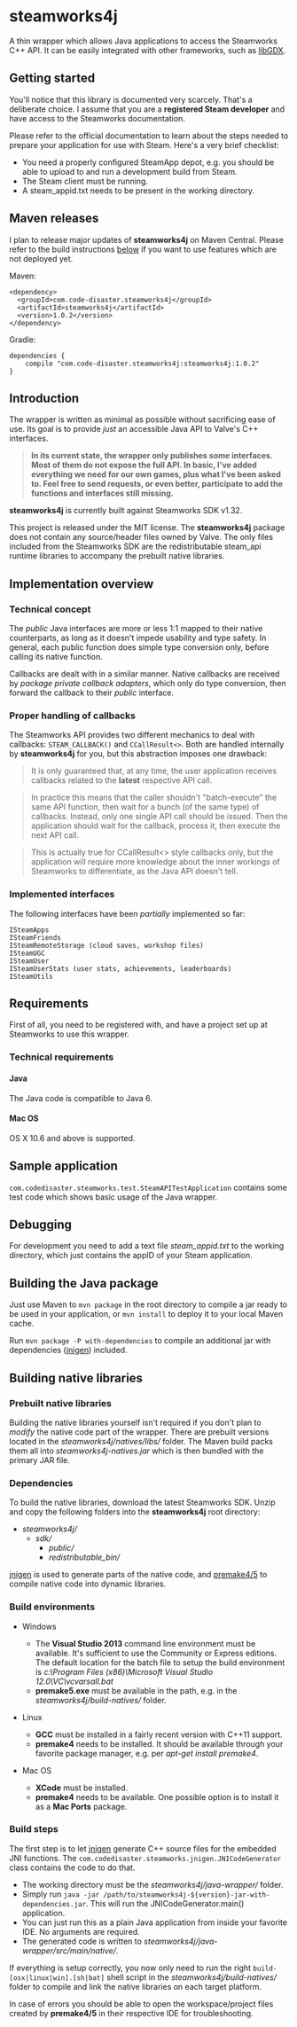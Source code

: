 # steamworks4j

A thin wrapper which allows Java applications to access the Steamworks C++ API. It can be easily integrated with other frameworks, such as [libGDX](http://libgdx.badlogicgames.com/).

## Getting started

You'll notice that this library is documented very scarcely. That's a deliberate choice. I assume that you are a **registered Steam developer** and have access to the Steamworks documentation.

Please refer to the official documentation to learn about the steps needed to prepare your application for use with Steam. Here's a very brief checklist:

- You need a properly configured SteamApp depot, e.g. you should be able to upload to and run a development build from Steam.
- The Steam client must be running.
- A steam_appid.txt needs to be present in the working directory.

## Maven releases

I plan to release major updates of **steamworks4j** on Maven Central. Please refer to the build instructions [below](#building-the-java-package) if you want to use features which are not deployed yet.

Maven:

```
<dependency>
  <groupId>com.code-disaster.steamworks4j</groupId>
  <artifactId>steamworks4j</artifactId>
  <version>1.0.2</version>
</dependency>
```

Gradle:

```
dependencies {
	compile "com.code-disaster.steamworks4j:steamworks4j:1.0.2"
}
```

## Introduction

The wrapper is written as minimal as possible without sacrificing ease of use. Its goal is to provide *just* an accessible Java API to Valve's C++ interfaces.

> **In its current state, the wrapper only publishes *some* interfaces. Most of them do not expose the full API. In basic, I've added everything we need for our own games, plus what I've been asked to. Feel free to send requests, or even better, participate to add the functions and interfaces still missing.**

**steamworks4j** is currently built against Steamworks SDK v1.32.

This project is released under the MIT license. The **steamworks4j** package does not contain any source/header files owned by Valve. The only files included from the Steamworks SDK are the redistributable steam_api runtime libraries to accompany the prebuilt native libraries.

## Implementation overview

### Technical concept

The *public* Java interfaces are more or less 1:1 mapped to their native counterparts, as long as it doesn't impede usability and type safety. In general, each public function does simple type conversion only, before calling its native function.

Callbacks are dealt with in a similar manner. Native callbacks are received by *package private callback adapters*, which only do type conversion, then forward the callback to their *public* interface.

### Proper handling of callbacks

The Steamworks API provides two different mechanics to deal with callbacks: `STEAM_CALLBACK()` and `CCallResult<>`. Both are handled internally by **steamworks4j** for you, but this abstraction imposes one drawback:

> It is only guaranteed that, at any time, the user application receives callbacks related to the **latest** respective API call.

> In practice this means that the caller shouldn't "batch-execute" the same API function, then wait for a bunch (of the same type) of callbacks. Instead, only one single API call should be issued. Then the application should wait for the callback, process it, then execute the next API call.

> This is actually true for CCallResult<> style callbacks only, but the application will require more knowledge about the inner workings of Steamworks to differentiate, as the Java API doesn't tell.

### Implemented interfaces

The following interfaces have been *partially* implemented so far:

```
ISteamApps
ISteamFriends
ISteamRemoteStorage (cloud saves, workshop files)
ISteamUGC
ISteamUser
ISteamUserStats (user stats, achievements, leaderboards)
ISteamUtils
```

## Requirements

First of all, you need to be registered with, and have a project set up at Steamworks to use this wrapper.

### Technical requirements

#### Java

The Java code is compatible to Java 6.

#### Mac OS

OS X 10.6 and above is supported.

## Sample application

`com.codedisaster.steamworks.test.SteamAPITestApplication` contains some test code which shows basic usage of the Java wrapper.

## Debugging

For development you need to add a text file *steam_appid.txt* to the working directory, which just contains the appID of your Steam application.

## Building the Java package

Just use Maven to `mvn package` in the root directory to compile a jar ready to be used in your application, or `mvn install` to deploy it to your local Maven cache.

Run `mvn package -P with-dependencies` to compile an additional jar with dependencies ([jnigen](https://github.com/libgdx/libgdx/wiki/jnigen)) included.

## Building native libraries

### Prebuilt native libraries

Building the native libraries yourself isn't required if you don't plan to *modify* the native code part of the wrapper. There are prebuilt versions located in the *steamworks4j/natives/libs/* folder. The Maven build packs them all into *steamworks4j-natives.jar* which is then bundled with the primary JAR file.

### Dependencies

To build the native libraries, download the latest Steamworks SDK. Unzip and copy the following folders into the **steamworks4j** root directory:

- *steamworks4j/*
    - *sdk/*
        - *public/*
        - *redistributable_bin/*

[jnigen](https://github.com/libgdx/libgdx/wiki/jnigen) is used to generate parts of the native code, and [premake4/5](http://industriousone.com/premake) to compile native code into dynamic libraries.

### Build environments

- Windows

  - The **Visual Studio 2013** command line environment must be available. It's sufficient to use the Community or Express editions. The default location for the batch file to setup the build environment is *c:\Program Files (x86)\Microsoft Visual Studio 12.0\VC\vcvarsall.bat*
  - **premake5.exe** must be available in the path, e.g. in the *steamworks4j/build-natives/* folder.

- Linux

  - **GCC** must be installed in a fairly recent version with C++11 support.
  - **premake4** needs to be installed. It should be available through your favorite package manager, e.g. per *apt-get install premake4*.

- Mac OS

  - **XCode** must be installed.
  - **premake4** needs to be available. One possible option is to install it as a **Mac Ports** package.

### Build steps

The first step is to let [jnigen](https://github.com/libgdx/libgdx/wiki/jnigen) generate C++ source files for the embedded JNI functions. The `com.codedisaster.steamworks.jnigen.JNICodeGenerator` class contains the code to do that.

- The working directory must be the *steamworks4j/java-wrapper/* folder.
- Simply run `java -jar /path/to/steamworks4j-${version}-jar-with-dependencies.jar`. This will run the JNICodeGenerator.main() application.
- You can just run this as a plain Java application from inside your favorite IDE. No arguments are required.
- The generated code is written to *steamworks4j/java-wrapper/src/main/native/*.

If everything is setup correctly, you now only need to run the right `build-[osx|linux|win].[sh|bat]` shell script in the *steamworks4j/build-natives/* folder to compile and link the native libraries on each target platform.

In case of errors you should be able to open the workspace/project files created by **premake4/5** in their respective IDE for troubleshooting.
